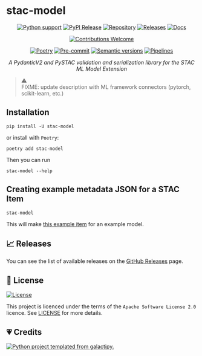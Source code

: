 # stac-model

<!--lint disable no-html -->

<div align="center">

[![Python support][bp1]][bp2]
[![PyPI Release][bp3]][bp2]
[![Repository][bscm1]][bp4]
[![Releases][bscm2]][bp5]
[![Docs][bdoc1]][bdoc2]

[![Contributions Welcome][bp8]][bp9]

[![Poetry][bp11]][bp12]
[![Pre-commit][bp15]][bp16]
[![Semantic versions][blic3]][bp5]
[![Pipelines][bscm6]][bscm7]

_A PydanticV2 and PySTAC validation and serialization library for the STAC ML Model Extension_

</div>

> :warning: <br>
> FIXME: update description with ML framework connectors (pytorch, scikit-learn, etc.)

## Installation

```shell
pip install -U stac-model
```

or install with `Poetry`:

```shell
poetry add stac-model
```
Then you can run

```shell
stac-model --help
```

## Creating example metadata JSON for a STAC Item

```shell
stac-model
```

This will make [this example item](./examples/item_basic.json) for an example model.

## :chart_with_upwards_trend: Releases

You can see the list of available releases on the [GitHub Releases][github-releases] page.

## :page_facing_up:  License
[![License][blic1]][blic2]

This project is licenced under the terms of the `Apache Software License 2.0` licence.
See [LICENSE][blic2] for more details.

## :heartpulse: Credits
[![Python project templated from galactipy.][bp6]][bp7]

<!-- Anchors -->

[bp1]: https://img.shields.io/pypi/pyversions/stac-model?style=for-the-badge
[bp2]: https://pypi.org/project/stac-model/
[bp3]: https://img.shields.io/pypi/v/stac-model?style=for-the-badge&logo=pypi&color=3775a9
[bp4]: https://github.com/crim-ca/mlm-extension
[bp5]: https://github.com/crim-ca/mlm-extension/releases
[bp6]: https://img.shields.io/badge/made%20with-galactipy%20%F0%9F%8C%8C-179287?style=for-the-badge&labelColor=193A3E
[bp7]: https://kutt.it/7fYqQl
[bp8]: https://img.shields.io/static/v1.svg?label=Contributions&message=Welcome&color=0059b3&style=for-the-badge
[bp9]: https://github.com/crim-ca/mlm-extension/blob/main/CONTRIBUTING.md
[bp11]: https://img.shields.io/endpoint?url=https://python-poetry.org/badge/v0.json&style=for-the-badge
[bp12]: https://python-poetry.org/

[bp15]: https://img.shields.io/badge/pre--commit-enabled-brightgreen?logo=pre-commit&logoColor=white&style=for-the-badge
[bp16]: https://github.com/crim-ca/mlm-extension/blob/main/.pre-commit-config.yaml

[blic1]: https://img.shields.io/github/license/crim-ca/mlm-extension?style=for-the-badge
[blic2]: https://github.com/crim-ca/mlm-extension/blob/main/LICENSE
[blic3]: https://img.shields.io/badge/%F0%9F%93%A6-semantic%20versions-4053D6?style=for-the-badge

[github-releases]: https://github.com/crim-ca/mlm-extension/releases

[bscm1]: https://img.shields.io/badge/GitHub-100000?style=for-the-badge&logo=github&logoColor=white
[bscm2]: https://img.shields.io/github/v/release/crim-ca/mlm-extension?style=for-the-badge&logo=semantic-release&color=347d39
[bscm6]: https://img.shields.io/github/actions/workflow/status/crim-ca/mlm-extension/build.yml?style=for-the-badge&logo=github
[bscm7]: https://github.com/crim-ca/mlm-extension/actions/workflows/build.yml

[hub1]: https://docs.github.com/en/code-security/dependabot/dependabot-version-updates/configuring-dependabot-version-updates#enabling-dependabot-version-updates
[hub2]: https://github.com/marketplace/actions/close-stale-issues
[hub6]: https://docs.github.com/en/code-security/dependabot
[hub8]: https://github.com/crim-ca/mlm-extension/blob/main/.github/release-drafter.yml
[hub9]: https://github.com/crim-ca/mlm-extension/blob/main/.github/.stale.yml

[bdoc1]: https://img.shields.io/badge/docs-github%20pages-0a507a?style=for-the-badge
[bdoc2]: https://github.com/crim-ca/mlm-extension/blob/main/README_STAC_MODEL.md
